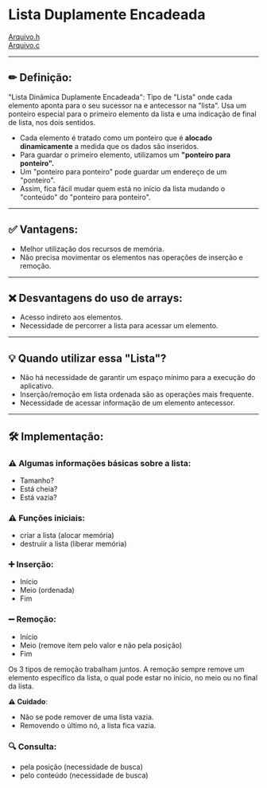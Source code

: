 # Lista Duplamente Encadeada
[Arquivo.h](./ListaDuplaEncad.h)<br/>
[Arquivo.c](./ListaDuplaEncad.c)
<hr>

## ✏ Definição:
"Lista Dinâmica Duplamente Encadeada":
Tipo de "Lista" onde cada elemento aponta para o seu sucessor na e antecessor na "lista". Usa um ponteiro especial para o primeiro elemento da lista e uma indicação de final de lista, nos dois sentidos.
<br/>
- Cada elemento é tratado como um ponteiro que é **alocado dinamicamente** a medida que os dados são inseridos.
- Para guardar o primeiro elemento, utilizamos um **"ponteiro para ponteiro".**
- Um "ponteiro para ponteiro" pode guardar um endereço de um "ponteiro".
- Assim, fica fácil mudar quem está no início da lista mudando o "conteúdo" do "ponteiro para ponteiro".
<hr>

## ✅ Vantagens:
- Melhor utilização dos recursos de memória.
- Não precisa movimentar os elementos nas operações de inserção e remoção.
<hr>

## ❌ Desvantagens do uso de arrays:
- Acesso indireto aos elementos.
- Necessidade de percorrer a lista para acessar um elemento.
<hr>

## 💡 Quando utilizar essa "Lista"?
- Não há necessidade de garantir um espaço mínimo para a execução do aplicativo.
- Inserção/remoção em lista ordenada são as operações mais frequente.
- Necessidade de acessar informação de um elemento antecessor.
<hr>

## 🛠 Implementação:
### ⚠ Algumas informações básicas sobre a lista:
- Tamanho?
- Está cheia?
- Está vazia?

### ⚠ Funções iniciais:
- criar a lista (alocar memória)
- destruiir a lista (liberar memória)

### ➕ Inserção:
- Início
- Meio (ordenada)
- Fim

### ➖ Remoção:
- Início
- Meio (remove item pelo valor e não pela posição)
- Fim

Os 3 tipos de remoção trabalham juntos. A remoção sempre remove um elemento específico da lista, o qual pode estar no início, no meio ou no final da lista.

**⚠ Cuidado**:
- Não se pode remover de uma lista vazia.
- Removendo o último nó, a lista fica vazia.

### 🔍 Consulta:
- pela posição (necessidade de busca)
- pelo conteúdo (necessidade de busca)